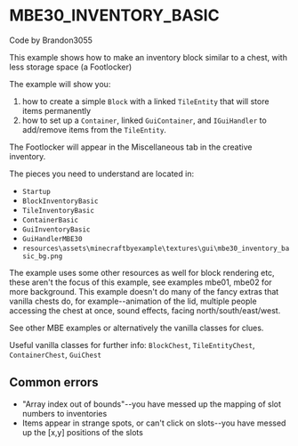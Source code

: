 # MBE30_INVENTORY_BASIC

Code by Brandon3055

This example shows how to make an inventory block similar to a chest, with less storage space (a Footlocker)

The example will show you:

1. how to create a simple `Block` with a linked `TileEntity` that will store items permanently
1. how to set up a `Container`, linked `GuiContainer`, and `IGuiHandler` to add/remove items from the `TileEntity`.

The Footlocker will appear in the Miscellaneous tab in the creative inventory.

The pieces you need to understand are located in:

* `Startup`
* `BlockInventoryBasic`
* `TileInventoryBasic`
* `ContainerBasic`
* `GuiInventoryBasic`
* `GuiHandlerMBE30`
* `resources\assets\minecraftbyexample\textures\gui\mbe30_inventory_basic_bg.png`

The example uses some other resources as well for block rendering etc, these aren't the focus of this example, see examples mbe01, mbe02 for more background.  This example doesn't do many of the fancy extras that vanilla chests do, for example--animation of the lid, multiple people accessing the chest at once, sound effects, facing north/south/east/west.

See other MBE examples or alternatively the vanilla classes for clues.

Useful vanilla classes for further info: `BlockChest`, `TileEntityChest`, `ContainerChest`, `GuiChest`

## Common errors

* "Array index out of bounds"--you have messed up the mapping of slot numbers to inventories
* Items appear in strange spots, or can't click on slots--you have messed up the [x,y] positions of the slots
